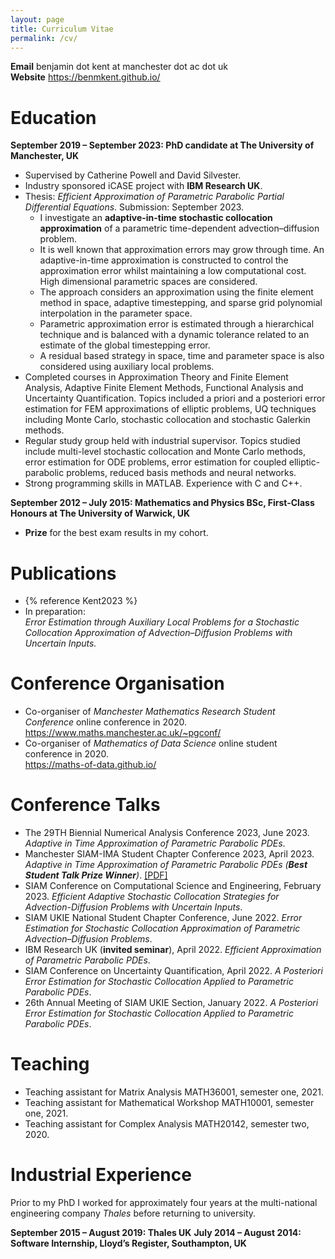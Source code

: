 ```yaml
---
layout: page
title: Curriculum Vitae
permalink: /cv/
---
```



**Email** benjamin dot kent at manchester dot ac dot uk  
**Website** <https://benmkent.github.io/>

# Education

**September 2019 – September 2023: PhD candidate at The University of Manchester, UK**
-   Supervised by Catherine Powell and David Silvester.
-   Industry sponsored iCASE project with **IBM Research UK**.
-   Thesis: *Efficient Approximation of Parametric Parabolic Partial Differential Equations*.
    Submission: September 2023.
    -   I investigate an **adaptive-in-time stochastic collocation approximation** of a parametric time-dependent advection–diffusion problem.
    -   It is well known that approximation errors may grow through time. An adaptive-in-time approximation is constructed to control the approximation error whilst maintaining a low computational cost. High dimensional parametric spaces are considered.
    -   The approach considers an approximation using the finite element method in space, adaptive timestepping, and sparse grid polynomial interpolation in the parameter space.
    -   Parametric approximation error is estimated through a hierarchical technique and is balanced with a dynamic tolerance related to an estimate of the global timestepping error.
    -   A residual based strategy in space, time and parameter space is also considered using auxiliary local problems.
-   Completed courses in Approximation Theory and Finite Element Analysis, Adaptive Finite Element Methods, Functional Analysis and Uncertainty Quantification. Topics included a priori and a posteriori error estimation for FEM approximations of elliptic problems, UQ techniques including Monte Carlo, stochastic collocation and stochastic Galerkin methods.
-   Regular study group held with industrial supervisor. Topics studied include multi-level stochastic collocation and Monte Carlo methods, error estimation for ODE problems, error estimation for coupled elliptic-parabolic problems, reduced basis methods and neural networks.
-   Strong programming skills in MATLAB. Experience with C and C++.

**September 2012 – July 2015: Mathematics and Physics BSc, First-Class Honours at The University of Warwick, UK**

-   **Prize** for the best exam results in my cohort.

# Publications
- {% reference Kent2023 %}
-   In preparation:  
    *Error Estimation through Auxiliary Local Problems for a Stochastic Collocation Approximation of Advection–Diffusion Problems with Uncertain Inputs.*

# Conference Organisation

-   Co-organiser of *Manchester Mathematics Research Student Conference* online conference in 2020.  
    <https://www.maths.manchester.ac.uk/~pgconf/>
-   Co-organiser of *Mathematics of Data Science* online student conference in 2020.  
    <https://maths-of-data.github.io/>

# Conference Talks

-   The 29TH Biennial Numerical Analysis Conference 2023, June 2023.
    *Adaptive in Time Approximation of Parametric Parabolic PDEs*.
-   Manchester SIAM-IMA Student Chapter Conference 2023, April 2023.
    *Adaptive in Time Approximation of Parametric Parabolic PDEs (**Best Student Talk Prize Winner**)*. [\[PDF\]](/assets/slides/bk-siam-student-conference.pdf)
-   SIAM Conference on Computational Science and Engineering, February 2023. 
    *Efficient Adaptive Stochastic Collocation Strategies for Advection-Diffusion Problems with Uncertain Inputs*.
-   SIAM UKIE National Student Chapter Conference, June 2022.
    *Error Estimation for Stochastic Collocation Approximation of Parametric
    Advection–Diffusion Problems*.
-   IBM Research UK (**invited seminar**), April 2022.
    *Efficient Approximation of Parametric Parabolic PDEs*.
-   SIAM Conference on Uncertainty Quantification, April 2022.
    *A Posteriori Error Estimation for Stochastic Collocation Applied to Parametric Parabolic PDEs*.
-   26th Annual Meeting of SIAM UKIE Section, January 2022. 
    *A Posteriori Error Estimation for Stochastic Collocation Applied to Parametric Parabolic PDEs*.

# Teaching

-   Teaching assistant for Matrix Analysis MATH36001, semester one, 2021.
-   Teaching assistant for Mathematical Workshop MATH10001, semester one, 2021.
-   Teaching assistant for Complex Analysis MATH20142, semester two, 2020.

# Industrial Experience

Prior to my PhD I worked for approximately four years at the multi-national engineering company *Thales* before returning to university.

**September 2015 – August 2019: Thales UK**
**July 2014 – August 2014: Software Internship, Lloyd’s Register, Southampton, UK**
